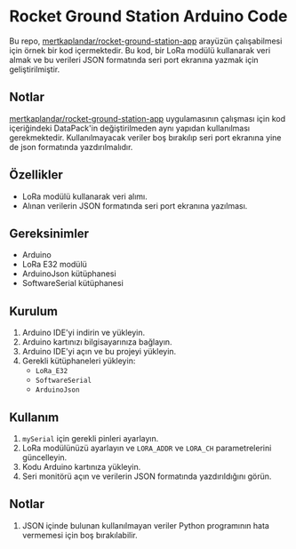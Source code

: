 # Rocket Ground Station Arduino Code

Bu repo, [mertkaplandar/rocket-ground-station-app](https://github.com/mertkaplandar/rocket-ground-station-app) arayüzün çalışabilmesi için örnek bir kod içermektedir. Bu kod, bir LoRa modülü kullanarak veri almak ve bu verileri JSON formatında seri port ekranına yazmak için geliştirilmiştir. 

## Notlar
[mertkaplandar/rocket-ground-station-app](https://github.com/mertkaplandar/rocket-ground-station-app) uygulamasının çalışması için kod içeriğindeki DataPack'in değiştirilmeden aynı yapıdan kullanılması gerekmektedir. Kullanılmayacak veriler boş bırakılıp seri port ekranına yine de json formatında yazdırılmalıdır.

## Özellikler

- LoRa modülü kullanarak veri alımı.
- Alınan verilerin JSON formatında seri port ekranına yazılması.

## Gereksinimler

- Arduino
- LoRa E32 modülü
- ArduinoJson kütüphanesi
- SoftwareSerial kütüphanesi

## Kurulum

1. Arduino IDE'yi indirin ve yükleyin.
2. Arduino kartınızı bilgisayarınıza bağlayın.
3. Arduino IDE'yi açın ve bu projeyi yükleyin.
4. Gerekli kütüphaneleri yükleyin:
   - `LoRa_E32`
   - `SoftwareSerial`
   - `ArduinoJson`

## Kullanım

1. `mySerial` için gerekli pinleri ayarlayın.
2. LoRa modülünüzü ayarlayın ve `LORA_ADDR` ve `LORA_CH` parametrelerini güncelleyin.
3. Kodu Arduino kartınıza yükleyin.
4. Seri monitörü açın ve verilerin JSON formatında yazdırıldığını görün.

## Notlar
1. JSON içinde bulunan kullanılmayan veriler Python programının hata vermemesi için boş bırakılabilir.